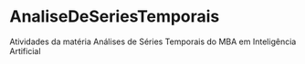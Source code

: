 # AnaliseDeSeriesTemporais
Atividades da matéria Análises de Séries Temporais do MBA em Inteligência Artificial
